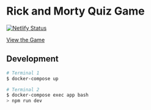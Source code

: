 # Rick and Morty Quiz Game

[![Netlify Status](https://api.netlify.com/api/v1/badges/43581841-8234-437a-8467-faab82623977/deploy-status)](https://app.netlify.com/sites/rick-and-morty-typing-game/deploys)

[View the Game](https://rick-and-morty-typing-game.netlify.app)

## Development

```sh
# Terminal 1
$ docker-compose up

# Terminal 2
$ docker-compose exec app bash
> npm run dev
```
